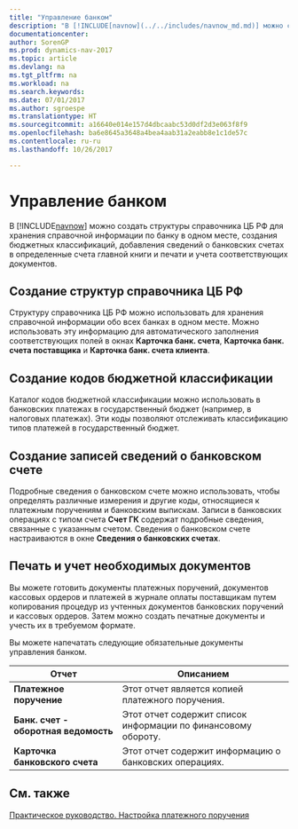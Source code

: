 ```yaml
---
title: "Управление банком"
description: "В [!INCLUDE[navnow](../../includes/navnow_md.md)] можно создать структуры справочника ЦБ РФ для хранения справочной информации по банку в одном месте, создания бюджетных классификаций, добавления сведений о банковских счетах в определенные счета главной книги и печати и учета соответствующих документов."
documentationcenter: 
author: SorenGP
ms.prod: dynamics-nav-2017
ms.topic: article
ms.devlang: na
ms.tgt_pltfrm: na
ms.workload: na
ms.search.keywords: 
ms.date: 07/01/2017
ms.author: sgroespe
ms.translationtype: HT
ms.sourcegitcommit: a16640e014e157d4dbcaabc53d0df2d3e063f8f9
ms.openlocfilehash: ba6e8645a3648a4bea4aab31a2eabb8e1c1de57c
ms.contentlocale: ru-ru
ms.lasthandoff: 10/26/2017

---
```

# <a name="bank-management"></a>Управление банком
В [!INCLUDE[navnow](../../includes/navnow_md.md)] можно создать структуры справочника ЦБ РФ для хранения справочной информации по банку в одном месте, создания бюджетных классификаций, добавления сведений о банковских счетах в определенные счета главной книги и печати и учета соответствующих документов.  

## <a name="creating-bank-directory-structures"></a>Создание структур справочника ЦБ РФ  
 Структуру справочника ЦБ РФ можно использовать для хранения справочной информации обо всех банках в одном месте. Можно использовать эту информацию для автоматического заполнения соответствующих полей в окнах **Карточка банк. счета**, **Карточка банк. счета поставщика** и **Карточка банк. счета клиента**.  

## <a name="creating-budget-classification-codes"></a>Создание кодов бюджетной классификации  
 Каталог кодов бюджетной классификации можно использовать в банковских платежах в государственный бюджет (например, в налоговых платежах). Эти коды позволяют отслеживать классификацию типов платежей в государственный бюджет.  

## <a name="creating-bank-account-details-records"></a>Создание записей сведений о банковском счете  
 Подробные сведения о банковском счете можно использовать, чтобы определять различные измерения и другие коды, относящиеся к платежным поручениям и банковским выпискам. Записи в банковских операциях с типом счета **Счет ГК** содержат подробные сведения, связанные с указанным счетом. Сведения о банковском счете настраиваются в окне **Сведения о банковских счетах**.  

## <a name="printing-and-posting-required-documents"></a>Печать и учет необходимых документов  
 Вы можете готовить документы платежных поручений, документов кассовых ордеров и платежей в журнале оплаты поставщикам путем копирования процедур из учтенных документов банковских поручений и кассовых ордеров. Затем можно создать печатные документы и учесть их в требуемом формате.  

 Вы можете напечатать следующие обязательные документы управления банком.  

|Отчет|Описанием|  
|------------|---------------------------------------|  
|**Платежное поручение**|Этот отчет является копией платежного поручения.|  
|**Банк. счет - оборотная ведомость**|Этот отчет содержит список информации по финансовому обороту.|  
|**Карточка банковского счета**|Этот отчет содержит информацию о банковских операциях.|  

## <a name="see-also"></a>См. также  
 [Практическое руководство. Настройка платежного поручения](how-to-set-up-a-bank-payment-order.md)

